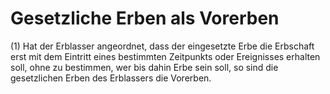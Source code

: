 # Gesetzliche Erben als Vorerben

(1) Hat der Erblasser angeordnet, dass der eingesetzte Erbe die Erbschaft erst mit dem Eintritt eines bestimmten Zeitpunkts oder Ereignisses erhalten soll, ohne zu bestimmen, wer bis dahin Erbe sein soll, so sind die gesetzlichen Erben des Erblassers die Vorerben.